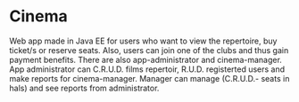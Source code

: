 # Cinema
Web app made in Java EE for users who want to view the repertoire, buy ticket/s or reserve seats. Also, users can join one of the clubs and thus gain payment benefits. There are also app-administrator and cinema-manager. App administrator can C.R.U.D. films repertoir, R.U.D. registerted users and make reports for cinema-manager. Manager can manage (C.R.U.D.- seats in hals) and see reports from administrator.

